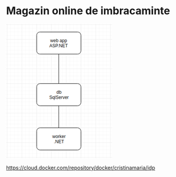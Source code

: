 # Magazin online de imbracaminte

![alt text](https://github.com/cristina-maria/idp/blob/master/app_schema.png)


https://cloud.docker.com/repository/docker/cristinamaria/idp




